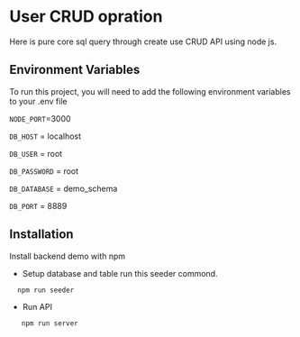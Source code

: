
# User CRUD opration

Here is pure core sql  query through create  use CRUD API using node js.



## Environment Variables

To run this project, you will need to add the following 
environment variables to your .env file

`NODE_PORT`=3000 

`DB_HOST` = localhost

`DB_USER` = root

`DB_PASSWORD` = root

`DB_DATABASE` = demo_schema

`DB_PORT` = 8889 

## Installation

Install backend demo with npm

- Setup database and table run this seeder commond.
```bash
  npm run seeder
```

- Run API

```bash
   npm run server
```
    